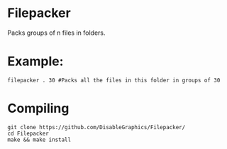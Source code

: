 # Filepacker
Packs groups of n files in folders.

# Example:

`filepacker . 30 #Packs all the files in this folder in groups of 30` 

# Compiling
```
git clone https://github.com/DisableGraphics/Filepacker/
cd Filepacker
make && make install
```
